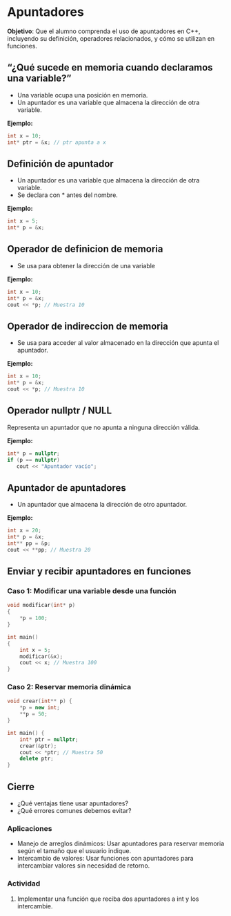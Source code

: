 # Apuntadores

**Objetivo**: Que el alumno comprenda el uso de apuntadores en C++, incluyendo su definición, operadores relacionados, y cómo se utilizan en funciones.

## **“¿Qué sucede en memoria cuando declaramos una variable?”**

* Una variable ocupa una posición en memoria.
* Un apuntador es una variable que almacena la dirección de otra variable.

**Ejemplo:**

```C++
int x = 10;
int* ptr = &x; // ptr apunta a x
```

## Definición de apuntador

* Un apuntador es una variable que almacena la dirección de otra variable.
* Se declara con * antes del nombre.

**Ejemplo:**

```C++
int x = 5;
int* p = &x;
```

## Operador de definicion de memoria

* Se usa para obtener la dirección de una variable

**Ejemplo:**

```C++
int x = 10;
int* p = &x;
cout << *p; // Muestra 10
```

## Operador de indireccion de memoria

* Se usa para acceder al valor almacenado en la dirección que apunta el apuntador.

**Ejemplo:**

```C++
int x = 10;
int* p = &x;
cout << *p; // Muestra 10
```

## Operador nullptr / NULL

Representa un apuntador que no apunta a ninguna dirección válida.

**Ejemplo:**

```C++
int* p = nullptr;
if (p == nullptr)
   cout << "Apuntador vacío";
```

## Apuntador de apuntadores

* Un apuntador que almacena la dirección de otro apuntador.

**Ejemplo:**

```C++
int x = 20;
int* p = &x;
int** pp = &p;
cout << **pp; // Muestra 20
```

## Enviar y recibir apuntadores en funciones

### Caso 1: Modificar una variable desde una función

```C++
void modificar(int* p)
{
    *p = 100;
}

int main()
{
    int x = 5;
    modificar(&x);
    cout << x; // Muestra 100
}

```

### Caso 2: Reservar memoria dinámica

```C++
void crear(int** p) {
    *p = new int;
    **p = 50;
}

int main() {
    int* ptr = nullptr;
    crear(&ptr);
    cout << *ptr; // Muestra 50
    delete ptr;
}
```

## Cierre

* ¿Qué ventajas tiene usar apuntadores?
* ¿Qué errores comunes debemos evitar?

### Aplicaciones

* Manejo de arreglos dinámicos: Usar apuntadores para reservar memoria según el tamaño que el usuario indique.
* Intercambio de valores: Usar funciones con apuntadores para intercambiar valores sin necesidad de retorno.

### Actividad

1. Implementar una función que reciba dos apuntadores a int y los intercambie.
